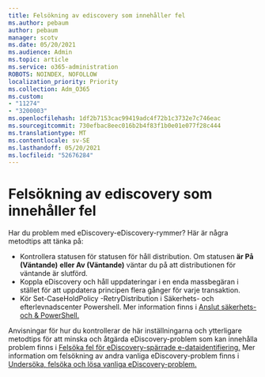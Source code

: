 ```yaml
---
title: Felsökning av ediscovery som innehåller fel
ms.author: pebaum
author: pebaum
manager: scotv
ms.date: 05/20/2021
ms.audience: Admin
ms.topic: article
ms.service: o365-administration
ROBOTS: NOINDEX, NOFOLLOW
localization_priority: Priority
ms.collection: Adm_O365
ms.custom:
- "11274"
- "3200003"
ms.openlocfilehash: 1df2b7153cac99419adc4f72b1c3732e7c746eac
ms.sourcegitcommit: 730efbac8eec016b2b4f83f1b0e01e077f28c444
ms.translationtype: MT
ms.contentlocale: sv-SE
ms.lasthandoff: 05/20/2021
ms.locfileid: "52676284"
---
```

# <a name="troubleshooting-ediscovery-holds-errors"></a>Felsökning av ediscovery som innehåller fel

Har du problem med eDiscovery-eDiscovery-rymmer? Här är några metodtips att tänka på:

- Kontrollera statusen för statusen för håll distribution.  Om statusen **är På (Väntande)** **eller Av (Väntande)** väntar du på att distributionen för väntande är slutförd.
- Koppla eDiscovery och håll uppdateringar i en enda massbegäran i stället för att uppdatera principen flera gånger för varje transaktion.
- Kör Set-CaseHoldPolicy <policyname> -RetryDistribution i Säkerhets- och efterlevnadscenter Powershell. Mer information finns i [Anslut säkerhets- och & PowerShell.](/powershell/exchange/connect-to-scc-powershell)

Anvisningar för hur du kontrollerar de här inställningarna och ytterligare metodtips för att minska och åtgärda eDiscovery-problem som kan innehålla problem finns i [Felsöka fel för eDiscovery-spärrade e-dataidentifiering.](/microsoft-365/compliance/hold-distribution-errors)
Mer information om felsökning av andra vanliga eDiscovery-problem finns i [Undersöka, felsöka och lösa vanliga eDiscovery-problem.](/microsoft-365/compliance/ediscovery-troubleshooting-common-issues)
